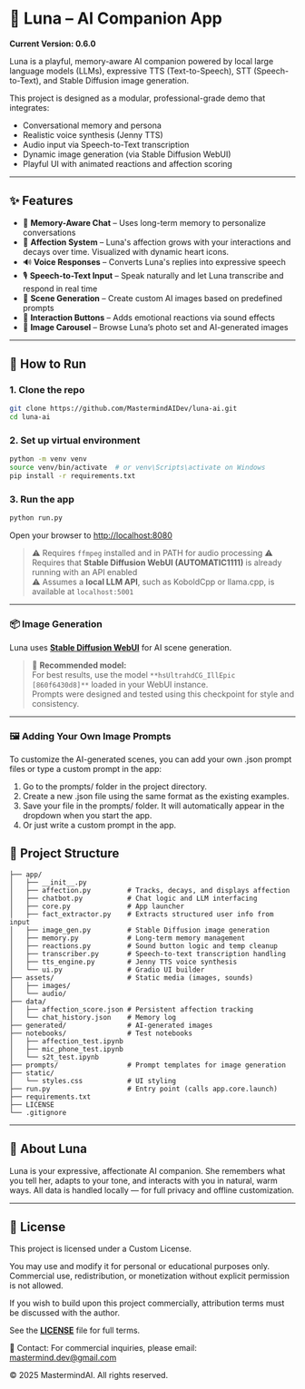 # 💖 Luna – AI Companion App

**Current Version: 0.6.0**

Luna is a playful, memory-aware AI companion powered by local large language models (LLMs), expressive TTS (Text-to-Speech), STT (Speech-to-Text), and Stable Diffusion image generation.

This project is designed as a modular, professional-grade demo that integrates:
- Conversational memory and persona
- Realistic voice synthesis (Jenny TTS)
- Audio input via Speech-to-Text transcription
- Dynamic image generation (via Stable Diffusion WebUI)
- Playful UI with animated reactions and affection scoring

---

## ✨ Features

- 🧠 **Memory-Aware Chat** – Uses long-term memory to personalize conversations
- 💖 **Affection System** – Luna's affection grows with your interactions and decays over time. Visualized with dynamic heart icons.
- 🔊 **Voice Responses** – Converts Luna's replies into expressive speech
- 🎙️ **Speech-to-Text Input** – Speak naturally and let Luna transcribe and respond in real time
- 🎨 **Scene Generation** – Create custom AI images based on predefined prompts
- 💬 **Interaction Buttons** – Adds emotional reactions via sound effects 
- 📸 **Image Carousel** – Browse Luna’s photo set and AI-generated images

---

## 🚀 How to Run

### 1. Clone the repo
```bash
git clone https://github.com/MastermindAIDev/luna-ai.git
cd luna-ai
```

### 2. Set up virtual environment
```bash
python -m venv venv
source venv/bin/activate  # or venv\Scripts\activate on Windows
pip install -r requirements.txt
```

### 3. Run the app
```bash
python run.py
```
Open your browser to [http://localhost:8080](http://localhost:8080)

> ⚠️ Requires `ffmpeg` installed and in PATH for audio processing
> ⚠️ Requires that **Stable Diffusion WebUI (AUTOMATIC1111)** is already running with an API enabled  
> ⚠️ Assumes a **local LLM API**, such as KoboldCpp or llama.cpp, is available at `localhost:5001`
---
### 📦 Image Generation

Luna uses [**Stable Diffusion WebUI**](https://github.com/AUTOMATIC1111/stable-diffusion-webui) for AI scene generation.

> 🔧 **Recommended model:**  
> For best results, use the model `**hsUltrahdCG_IllEpic [860f6430d8]**` loaded in your WebUI instance.  
> Prompts were designed and tested using this checkpoint for style and consistency.
---

### 🖼️ Adding Your Own Image Prompts

To customize the AI-generated scenes, you can add your own .json prompt files or type a custom prompt in the app:

1. Go to the prompts/ folder in the project directory.
2. Create a new .json file using the same format as the existing examples.
3. Save your file in the prompts/ folder. It will automatically appear in the dropdown when you start the app.
4. Or just write a custom prompt in the app.

## 📁 Project Structure
```
├── app/
│   ├── __init__.py
│   ├── affection.py         # Tracks, decays, and displays affection
│   ├── chatbot.py           # Chat logic and LLM interfacing
│   ├── core.py              # App launcher
│   ├── fact_extractor.py    # Extracts structured user info from input
│   ├── image_gen.py         # Stable Diffusion image generation
│   ├── memory.py            # Long-term memory management
│   ├── reactions.py         # Sound button logic and temp cleanup
│   ├── transcriber.py       # Speech-to-text transcription handling
│   ├── tts_engine.py        # Jenny TTS voice synthesis
│   └── ui.py                # Gradio UI builder
├── assets/                  # Static media (images, sounds)
│   ├── images/
│   └── audio/
├── data/
│   ├── affection_score.json # Persistent affection tracking
│   └── chat_history.json    # Memory log
├── generated/               # AI-generated images
├── notebooks/               # Test notebooks
│   ├── affection_test.ipynb
│   ├── mic_phone_test.ipynb
│   └── s2t_test.ipynb
├── prompts/                 # Prompt templates for image generation
├── static/
│   └── styles.css           # UI styling
├── run.py                   # Entry point (calls app.core.launch)
├── requirements.txt
├── LICENSE
└── .gitignore

```

---

## 🤍 About Luna
Luna is your expressive, affectionate AI companion. She remembers what you tell her, adapts to your tone, and interacts with you in natural, warm ways. All data is handled locally — for full privacy and offline customization.

---

## 📄 License

This project is licensed under a Custom License.

You may use and modify it for personal or educational purposes only.
Commercial use, redistribution, or monetization without explicit permission is not allowed.

If you wish to build upon this project commercially, attribution terms must be discussed with the author.

See the [**LICENSE**](LICENSE) file for full terms.

📩 Contact: For commercial inquiries, please email: mastermind.dev@gmail.com

© 2025 MastermindAI. All rights reserved.
